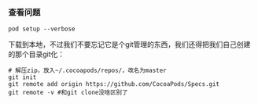 ### 查看问题

```
pod setup --verbose
```
下载到本地，不过我们不要忘记它是个git管理的东西，我们还得把我们自己创建的那个目录git化：
```
# 解压zip，放入~/.cocoapods/repos/，改名为master
git init
git remote add origin https://github.com/CocoaPods/Specs.git
git remote -v #和git clone没啥区别了
```